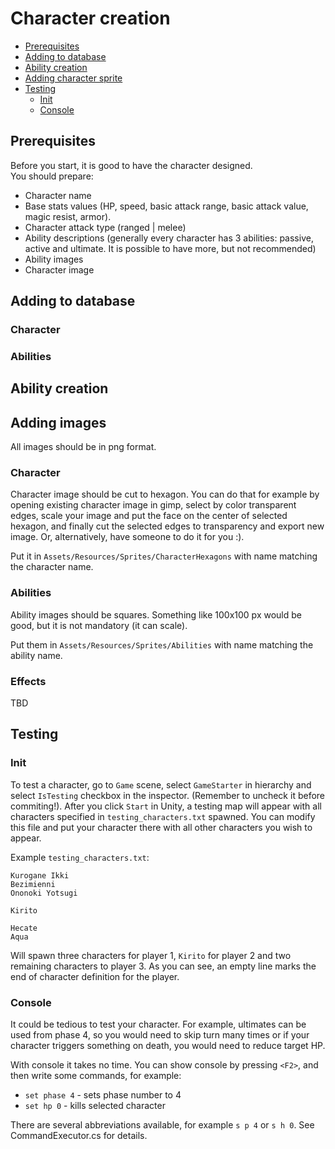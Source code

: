 # Character creation

- [Prerequisites](#prerequisites)
- [Adding to database](#adding-to-database)
- [Ability creation](#ability-creation)
- [Adding character sprite](#adding-character-sprite)
- [Testing](#e-character-sprite)
  - [Init](#Init)
  - [Console](#console)

## Prerequisites

Before you start, it is good to have the character designed.\
You should prepare:
* Character name
* Base stats values (HP, speed, basic attack range, basic attack value, magic resist, armor).
* Character attack type (ranged | melee)
* Ability descriptions (generally every character has 3 abilities: passive, active and ultimate. It is possible to have more, but not recommended)
* Ability images
* Character image

## Adding to database

### Character

### Abilities

## Ability creation
## Adding images

All images should be in png format.

### Character

Character image should be cut to hexagon. You can do that for example by opening existing character image in gimp, select by color transparent edges, scale your image and put the face on the center of selected hexagon, and finally cut the selected edges to transparency and export new image. Or, alternatively, have someone to do it for you :).

Put it in `Assets/Resources/Sprites/CharacterHexagons` with name matching the character name.

### Abilities

Ability images should be squares. Something like 100x100 px would be good, but it is not mandatory (it can scale).

Put them in `Assets/Resources/Sprites/Abilities` with name matching the ability name.

### Effects

TBD

## Testing

### Init

To test a character, go to `Game` scene, select `GameStarter` in hierarchy and select `IsTesting` checkbox in the inspector. (Remember to uncheck it before commiting!). After you click `Start` in Unity, a testing map will appear with all characters specified in `testing_characters.txt` spawned. You can modify this file and put your character there with all other characters you wish to appear.

Example `testing_characters.txt`:
```
Kurogane Ikki
Bezimienni
Ononoki Yotsugi

Kirito

Hecate
Aqua
```
Will spawn three characters for player 1, `Kirito` for player 2 and two remaining characters to player 3. As you can see, an empty line marks the end of character definition for the player.


### Console

It could be tedious to test your character. For example, ultimates can be used from phase 4, so you would need to skip turn many times or if your character triggers something on death, you would need to reduce target HP.

With console it takes no time. You can show console by pressing `<F2>`, and then write some commands, for example:
* `set phase 4` - sets phase number to 4
* `set hp 0` - kills selected character

There are several abbreviations available, for example `s p 4` or `s h 0`. See CommandExecutor.cs for details.
